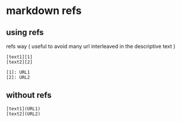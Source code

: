 # markdown refs

## using refs

refs way ( useful to avoid many url interleaved in the descriptive text )

```
[text1][1]
[text2][2]

[1]: URL1
[2]: URL2
```

## without refs

```
[text1](URL1)
[text2](URL2)
```
